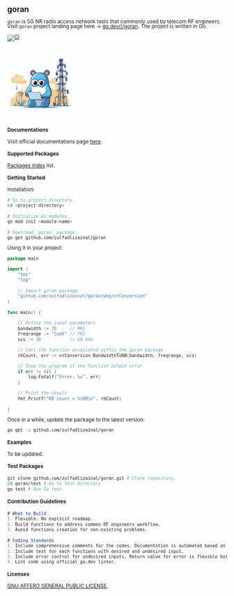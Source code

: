 <span style="line-height: 1;">
<small>

## goran

`goran` is 5G NR radio access network tools that commonly used by telecom RF engineers. Visit `goran` project landing page here -> [go.dev///goran](https://pkg.go.dev/github.com/zulfadlizainal/goran). The project is written in Go.

[![CI](https://github.com/zulfadlizainal/goran/actions/workflows/go_pkgtest.yaml/badge.svg)](https://github.com/zulfadlizainal/goran/actions/workflows/go_pkgtest.yaml)

<br>
<img src="https://raw.githubusercontent.com/zulfadlizainal/goran/main/assets/logo.png" width=30% height=30% />
<br>

#### Documentations

Visit official documentations page [here](https://pkg.go.dev/github.com/zulfadlizainal/goran/pkg).

#### Supported Packages

[Packages Index](https://raw.githubusercontent.com/zulfadlizainal/goran/main/docs/packages_index.md) list.

#### Getting Started

Installation:

```bash
# Go to project directory.
cd <project-directory> 

# Initialize Go modules.
go mod init <module-name> 

# Download `goran` package.
go get github.com/zulfadlizainal/goran 
```

Using it in your project:

```go
package main

import (
	"fmt"
	"log"

	// Import goran package
	"github.com/zulfadlizainal/goran/pkg/nrConversion"
)

func main() {

	// Define the input parameters
	bandwidth := 20     // MHz
	freqrange := "Sub6" // FR1
	scs := 30           // 60 kHz

	// Call the function associated within the goran package
	rbCount, err := nrConversion.BandwidthToRB(bandwidth, freqrange, scs)

	// Stop the program if the function output error
	if err != nil {
		log.Fatalf("Error: %v", err)
	}

	// Print the result
	fmt.Printf("RB count = %vRB\n", rbCount)

}
```

Once in a while, update the package to the latest version:

```bash
go get -u github.com/zulfadlizainal/goran
```

#### Examples

To be updated.

#### Test Packages

```bash
git clone github.com/zulfadlizainal/goran.git # Clone repository.
cd goran/test # Go to test directory.
go test # Run Go test.
```

#### Contribution Guidelines

```markdown
# What to Build
1. Flexible. No explicit roadmap. 
2. Build functions to address common RF engineers workflow.
3. Avoid functions creation for non-existing problems.

# Coding Standards
1. Include comprehensive comments for the codes. Documentation is automated based on the comments.
2. Include test for each functions with desired and undesired input.
3. Include error control for undesired inputs. Return value for error is flexible but need to specify.
4. Lint code using official go.dev linter.
```

#### Licenses

[GNU AFFERO GENERAL PUBLIC LICENSE](https://github.com/zulfadlizainal/goran/blob/main/LICENSE).

</small>
</span>

